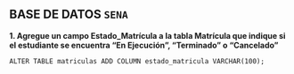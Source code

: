 ## BASE DE DATOS `SENA`
**1. Agregue un campo Estado_Matrícula a la tabla Matrícula que indique si el estudiante se encuentra “En Ejecución”, “Terminado” o “Cancelado”**

~~~
ALTER TABLE matriculas ADD COLUMN estado_matricula VARCHAR(100); 
~~~
